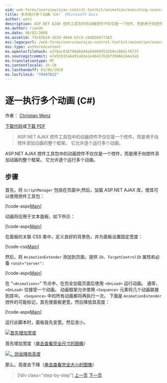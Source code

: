 ```yaml
---
uid: web-forms/overview/ajax-control-toolkit/animation/executing-several-animations-after-each-other-cs
title: 多次执行多个动画（C#） |Microsoft Docs
author: wenz
description: ASP.NET AJAX 控件工具包中的动画控件不仅仅是一个控件，而是用于向控件添加动画的整个框架。 它允许运行 severa 。
ms.author: riande
ms.date: 06/02/2008
ms.assetid: 7dc02b18-2b5d-4844-b7c5-cbd818477163
msc.legacyurl: /web-forms/overview/ajax-control-toolkit/animation/executing-several-animations-after-each-other-cs
msc.type: authoredcontent
ms.openlocfilehash: e378ac038796dbd44e89d099532b9e186dcf673f
ms.sourcegitcommit: e7e91932a6e91a63e2e46417626f39d6b244a3ab
ms.translationtype: MT
ms.contentlocale: zh-CN
ms.lasthandoff: 03/06/2020
ms.locfileid: "78497822"
---
```

# <a name="executing-several-animations-after-each-other-c"></a>逐一执行多个动画 (C#)

作者： [Christian Wenz](https://github.com/wenz)

[下载代码](https://download.microsoft.com/download/f/9/a/f9a26acd-8df4-4484-8a18-199e4598f411/Animation3.cs.zip)或[下载 PDF](https://download.microsoft.com/download/6/7/1/6718d452-ff89-4d3f-a90e-c74ec2d636a3/animation3CS.pdf)

> ASP.NET AJAX 控件工具包中的动画控件不仅仅是一个控件，而是用于向控件添加动画的整个框架。 它允许逐个运行多个动画。

ASP.NET AJAX 控件工具包中的动画控件不仅仅是一个控件，而是用于向控件添加动画的整个框架。 它允许逐个运行多个动画。

## <a name="steps"></a>步骤

首先，将 `ScriptManager` 包括在页面中;然后，加载 ASP.NET AJAX 库，使其可以使用控件工具包：

[!code-aspx[Main](executing-several-animations-after-each-other-cs/samples/sample1.aspx)]

动画将应用于文本面板，如下所示：

[!code-aspx[Main](executing-several-animations-after-each-other-cs/samples/sample2.aspx)]

在面板的关联 CSS 类中，定义良好的背景色，并为面板设置固定宽度：

[!code-css[Main](executing-several-animations-after-each-other-cs/samples/sample3.css)]

然后，将 `AnimationExtender` 添加到页面，提供 `ID`、`TargetControlID` 属性和必备 `runat="server":`

[!code-aspx[Main](executing-several-animations-after-each-other-cs/samples/sample4.aspx)]

在 "`<Animations>`" 节点中，在完全加载页面后使用 `<OnLoad>` 运行动画。 通常，`<OnLoad>` 仅接受一个动画。 动画框架允许使用 `<Sequence>` 元素将几个动画联接到其中。 `<Sequence>` 中的所有动画都将再执行一次。 下面是 `AnimationExtender` 控件的可能标记，首先使面板更宽，然后降低其高度：

[!code-aspx[Main](executing-several-animations-after-each-other-cs/samples/sample5.aspx)]

运行此脚本时，面板首先变宽，然后变小。

[![首先增加宽度](executing-several-animations-after-each-other-cs/_static/image2.png)](executing-several-animations-after-each-other-cs/_static/image1.png)

首先增加宽度（[单击查看完全尺寸的图像](executing-several-animations-after-each-other-cs/_static/image3.png)）

[![，则会降低高度](executing-several-animations-after-each-other-cs/_static/image5.png)](executing-several-animations-after-each-other-cs/_static/image4.png)

那么，高度会下降（[单击查看完全大小的图像](executing-several-animations-after-each-other-cs/_static/image6.png)）

> [!div class="step-by-step"]
> [上一页](executing-several-animations-at-the-same-time-cs.md)
> [下一页](animation-depending-on-a-condition-cs.md)
